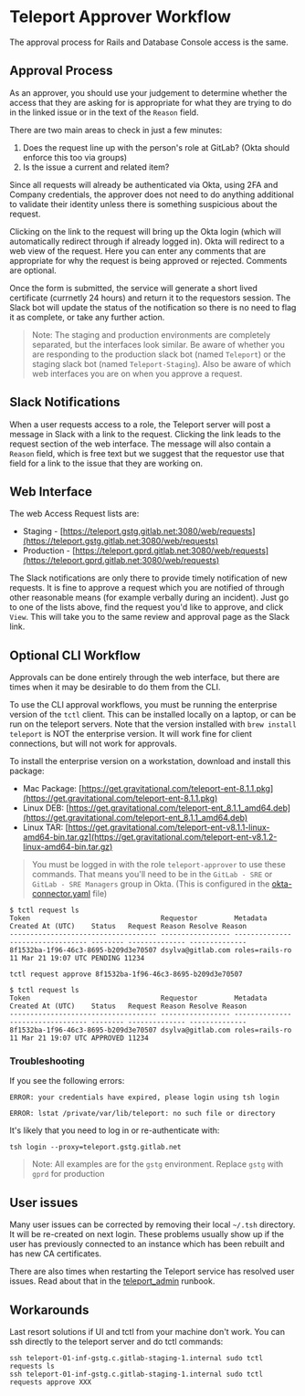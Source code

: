 # Teleport Approver Workflow

The approval process for Rails and Database Console access is the same.

## Approval Process

As an approver, you should use your judgement to determine whether the access that they are asking for is appropriate for what they are trying to do in the linked issue or in the text of the `Reason` field.

There are two main areas to check in just a few minutes:
1.  Does the request line up with the person's role at GitLab? (Okta should enforce this too via groups)
2. Is the issue a current and related item?

Since all requests will already be authenticated via Okta, using 2FA and Company credentials, the approver does not need to do anything additional to validate their identity unless there is something suspicious about the request.

Clicking on the link to the request will bring up the Okta login (which will automatically redirect through if already logged in). Okta will redirect to a web view of the request. Here you can enter any comments that are appropriate for why the request is being approved or rejected. Comments are optional.

Once the form is submitted, the service will generate a short lived certificate (currnetly 24 hours) and return it to the requestors session. The Slack bot will update the status of the notification so there is no need to flag it as complete, or take any further action.

> Note: The staging and production environments are completely separated, but the interfaces look similar.  Be aware of whether you are responding to the production slack bot (named `Teleport`) or the staging slack bot (named `Teleport-Staging`).  Also be aware of which web interfaces you are on when you approve a request.

## Slack Notifications

When a user requests access to a role, the Teleport server will post a message in Slack with a link to the request. Clicking the link leads to the request section of the web interface. The message will also contain a `Reason` field, which is free text but we suggest that the requestor use that field for a link to the issue that they are working on.

## Web Interface

The web Access Request lists are:

- Staging - [https://teleport.gstg.gitlab.net:3080/web/requests](https://teleport.gstg.gitlab.net:3080/web/requests)
- Production - [https://teleport.gprd.gitlab.net:3080/web/requests](https://teleport.gprd.gitlab.net:3080/web/requests)

The Slack notifications are only there to provide timely notification of new requests. It is fine to approve a request which you are notified of through other reasonable means (for example verbally during an incident). Just go to one of the lists above, find the request you'd like to approve, and click `View`.  This will take you to the same review and approval page as the Slack link.

## Optional CLI Workflow

Approvals can be done entirely through the web interface, but there are times when it may be desirable to do them from the CLI.

To use the CLI approval workflows, you must be running the enterprise version of the `tctl` client.  This can be installed locally on a laptop, or can be run on the teleport servers.  Note that the version installed with `brew install teleport` is NOT the enterprise version.  It will work fine for client connections, but will not work for approvals.

To install the enterprise version on a workstation, download and install this package:

- Mac Package: [https://get.gravitational.com/teleport-ent-8.1.1.pkg](https://get.gravitational.com/teleport-ent-8.1.1.pkg)
- Linux DEB: [https://get.gravitational.com/teleport-ent_8.1.1_amd64.deb](https://get.gravitational.com/teleport-ent_8.1.1_amd64.deb)
- Linux TAR: [https://get.gravitational.com/teleport-ent-v8.1.1-linux-amd64-bin.tar.gz](https://get.gravitational.com/teleport-ent-v8.1.2-linux-amd64-bin.tar.gz)

> You must be logged in with the role `teleport-approver` to use these commands. That means you'll need to be in the `GitLab - SRE` or `GitLab - SRE Managers` group in Okta. (This is configured in the [okta-connector.yaml](https://gitlab.com/gitlab-cookbooks/gitlab-teleport/-/blob/master/templates/default/okta-connector.yaml.erb#L14) file)

```shell
$ tctl request ls
Token                                Requestor         Metadata       Created At (UTC)    Status   Request Reason Resolve Reason
------------------------------------ ----------------- -------------- ------------------- -------- -------------- --------------
8f1532ba-1f96-46c3-8695-b209d3e70507 dsylva@gitlab.com roles=rails-ro 11 Mar 21 19:07 UTC PENDING 11234
```

```shell
tctl request approve 8f1532ba-1f96-46c3-8695-b209d3e70507
```

```shell
$ tctl request ls
Token                                Requestor         Metadata       Created At (UTC)    Status   Request Reason Resolve Reason
------------------------------------ ----------------- -------------- ------------------- -------- -------------- --------------
8f1532ba-1f96-46c3-8695-b209d3e70507 dsylva@gitlab.com roles=rails-ro 11 Mar 21 19:07 UTC APPROVED 11234
```

### Troubleshooting

If you see the following errors:

`ERROR: your credentials have expired, please login using tsh login`

`ERROR: lstat /private/var/lib/teleport: no such file or directory`

It's likely that you need to log in or re-authenticate with:

```shell
tsh login --proxy=teleport.gstg.gitlab.net
```

> Note: All examples are for the `gstg` environment.  Replace `gstg` with `gprd` for production

## User issues

Many user issues can be corrected by removing their local `~/.tsh` directory.  It will be re-created on next login.  These problems usually show up if the user has previously connected to an instance which has been rebuilt and has new CA certificates.

There are also times when restarting the Teleport service has resolved user issues. Read about that in the [teleport_admin](teleport_admin.md) runbook.

## Workarounds

Last resort solutions if UI and tctl from your machine don't work.
You can ssh directly to the teleport server and do tctl commands:

```shell
ssh teleport-01-inf-gstg.c.gitlab-staging-1.internal sudo tctl requests ls
ssh teleport-01-inf-gstg.c.gitlab-staging-1.internal sudo tctl requests approve XXX
```
